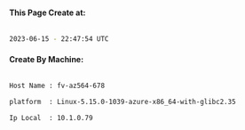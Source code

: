 
   
#### This Page Create at:

```bash

2023-06-15 - 22:47:54 UTC

```

#### Create By Machine:

```bash

Host Name : fv-az564-678

platform  : Linux-5.15.0-1039-azure-x86_64-with-glibc2.35

Ip Local  : 10.1.0.79

```

